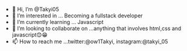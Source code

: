 - 👋 Hi, I’m @Takyi05
- 👀 I’m interested in ... Becoming a fullstack developer
- 🌱 I’m currently learning ... Javascript
- 💞️ I’m looking to collaborate on ...anything that involves html,css and javascript😊😁
- 📫 How to reach me ...twitter:@ow1Takyi, instagram:@takyi_05

<!---
Takyi05/Takyi05 is a ✨ special ✨ repository because its `README.md` (this file) appears on your GitHub profile.
You can click the Preview link to take a look at your changes.
--->
